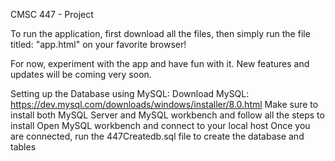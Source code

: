 CMSC 447 - Project

To run the application, first download all the files, then simply run the file titled: "app.html" on your favorite browser!

For now, experiment with the app and have fun with it. New features and updates will be coming very soon.


Setting up the Database using MySQL: 
Download MySQL: 
https://dev.mysql.com/downloads/windows/installer/8.0.html
Make sure to install both MySQL Server and MySQL workbench and follow all the steps to install 
Open MySQL workbench and connect to your local host 
Once you are connected, run the 447Createdb.sql file to create the database and tables
